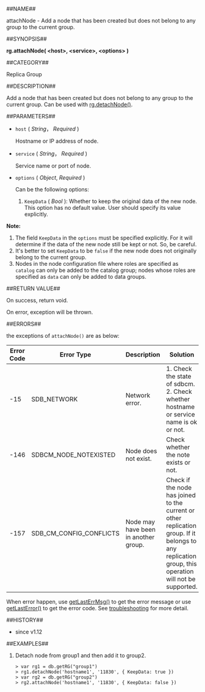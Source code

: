 ##NAME##

attachNode - Add a node that has been created but does not belong to any group to the current group.

##SYNOPSIS##

**rg.attachNode( \<host\>, \<service\>, \<options\> )**

##CATEGORY##

Replica Group

##DESCRIPTION##

Add a node that has been created but does not belong to any group to the current group. Can be used with [rg.detachNode()](manual/Manual/Sequoiadb_command/SdbReplicaGroup/detachNode_en.md).

##PARAMETERS##

* `host` ( *String*， *Required* )

	Hostname or IP address of node. 

* `service` ( *String*， *Required* )

	Service name or port of node. 

* `options` ( *Object*, *Required* )

    Can be the following options:

    1. `KeepData` ( *Bool* ): Whether to keep the original data of the new node. This option has no default value. User should specify its value explicitly.

**Note:**

1. The field `KeepData` in the `options` must be specified explicitly. For it will determine if the data of the new node still be kept or not. So, be careful.
2. It's better to set `KeepData` to be `false` if the new node does not originally belong to the current group.
3. Nodes in the node configuration file where roles are specified as `catalog` can only be added to the catalog group; nodes whose roles are specified as `data` can only be added to data groups.

##RETURN VALUE##

On success, return void.

On error, exception will be thrown.

##ERRORS##

the exceptions of `attachNode()` are as below:

| Error Code | Error Type | Description | Solution |
| ------ | --- | ------------ | ----------- |
| -15 | SDB_NETWORK | Network error. | 1. Check the state of sdbcm. 2. Check whether hostname or service name is ok or not. |
| -146 | SDBCM_NODE_NOTEXISTED | Node does not exist. | Check whether the note exists or not. |
| -157 | SDB_CM_CONFIG_CONFLICTS | Node may have been in another group. | Check if the node has joined to the current or other replication group. If it belongs to any replication group, this operation will not be supported. |

When error happen, use [getLastErrMsg()](manual/Manual/Sequoiadb_command/Global/getLastErrMsg.md)
to get the error message or use [getLastError()](manual/Manual/Sequoiadb_command/Global/getLastError.md)
to get the error code. See [troubleshooting](manual/FAQ/faq_sdb.md) for
more detail.

##HISTORY##

* since v1.12

##EXAMPLES##

1. Detach node from group1 and then add it to group2.

	```lang-javascript
	> var rg1 = db.getRG("group1")
	> rg1.detachNode('hostname1', '11830', { KeepData: true })
	> var rg2 = db.getRG("group2")
	> rg2.attachNode('hostname1', '11830', { KeepData: false })
	```